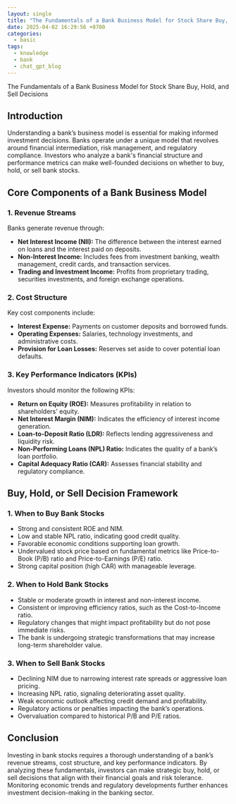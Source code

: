 ```yaml
---
layout: single
title: "The Fundamentals of a Bank Business Model for Stock Share Buy, Hold, and Sell Decisions"
date: 2025-04-02 16:29:56 +0700
categories:
  - basic
tags:
  - knowledge
  - bank
  - chat_gpt_blog
---
```


The Fundamentals of a Bank Business Model for Stock Share Buy, Hold, and Sell Decisions

## Introduction

Understanding a bank’s business model is essential for making informed investment decisions. Banks operate under a unique model that revolves around financial intermediation, risk management, and regulatory compliance. Investors who analyze a bank's financial structure and performance metrics can make well-founded decisions on whether to buy, hold, or sell bank stocks.

## Core Components of a Bank Business Model

### 1. **Revenue Streams**
Banks generate revenue through:
- **Net Interest Income (NII):** The difference between the interest earned on loans and the interest paid on deposits.
- **Non-Interest Income:** Includes fees from investment banking, wealth management, credit cards, and transaction services.
- **Trading and Investment Income:** Profits from proprietary trading, securities investments, and foreign exchange operations.

### 2. **Cost Structure**
Key cost components include:
- **Interest Expense:** Payments on customer deposits and borrowed funds.
- **Operating Expenses:** Salaries, technology investments, and administrative costs.
- **Provision for Loan Losses:** Reserves set aside to cover potential loan defaults.

### 3. **Key Performance Indicators (KPIs)**
Investors should monitor the following KPIs:
- **Return on Equity (ROE):** Measures profitability in relation to shareholders' equity.
- **Net Interest Margin (NIM):** Indicates the efficiency of interest income generation.
- **Loan-to-Deposit Ratio (LDR):** Reflects lending aggressiveness and liquidity risk.
- **Non-Performing Loans (NPL) Ratio:** Indicates the quality of a bank’s loan portfolio.
- **Capital Adequacy Ratio (CAR):** Assesses financial stability and regulatory compliance.

## Buy, Hold, or Sell Decision Framework

### **1. When to Buy Bank Stocks**
- Strong and consistent ROE and NIM.
- Low and stable NPL ratio, indicating good credit quality.
- Favorable economic conditions supporting loan growth.
- Undervalued stock price based on fundamental metrics like Price-to-Book (P/B) ratio and Price-to-Earnings (P/E) ratio.
- Strong capital position (high CAR) with manageable leverage.

### **2. When to Hold Bank Stocks**
- Stable or moderate growth in interest and non-interest income.
- Consistent or improving efficiency ratios, such as the Cost-to-Income ratio.
- Regulatory changes that might impact profitability but do not pose immediate risks.
- The bank is undergoing strategic transformations that may increase long-term shareholder value.

### **3. When to Sell Bank Stocks**
- Declining NIM due to narrowing interest rate spreads or aggressive loan pricing.
- Increasing NPL ratio, signaling deteriorating asset quality.
- Weak economic outlook affecting credit demand and profitability.
- Regulatory actions or penalties impacting the bank’s operations.
- Overvaluation compared to historical P/B and P/E ratios.

## Conclusion
Investing in bank stocks requires a thorough understanding of a bank’s revenue streams, cost structure, and key performance indicators. By analyzing these fundamentals, investors can make strategic buy, hold, or sell decisions that align with their financial goals and risk tolerance. Monitoring economic trends and regulatory developments further enhances investment decision-making in the banking sector.


